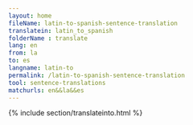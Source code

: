 ```yaml
---
layout: home
fileName: latin-to-spanish-sentence-translation
translatein: latin_to_spanish
folderName : translate
lang: en
from: la
to: es
langname: latin-to
permalink: /latin-to-spanish-sentence-translation
tool: sentence-translations
matchurls: en&&la&&es
---
```

{% include section/translateinto.html %}
